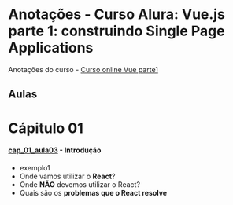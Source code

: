 # Anotações - Curso Alura: Vue.js parte 1: construindo Single Page Applications

Anotações do curso - [Curso online Vue parte1](https://www.alura.com.br/curso-online-vue-parte1)

## Aulas

# Cápitulo 01

#### [cap_01_aula03](cap01_aula03.md) - Introdução
  * exemplo1
  * Onde vamos utilizar o __React__?
  * Onde __NÃO__ devemos utilizar o React?
  * Quais são os __problemas que o React resolve__

